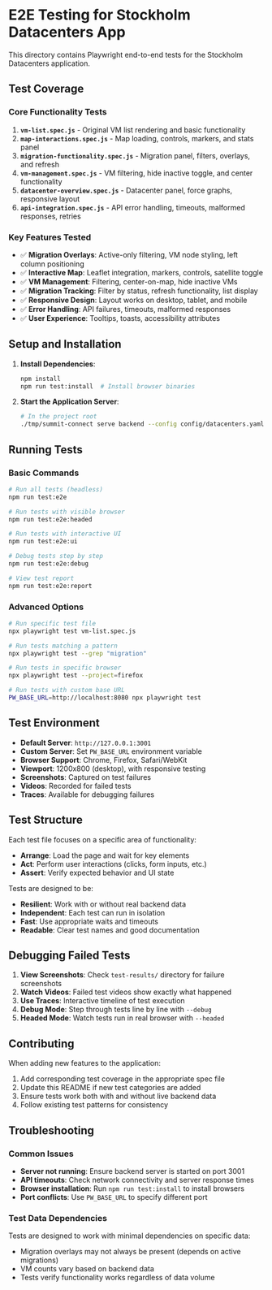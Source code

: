 # E2E Testing for Stockholm Datacenters App

This directory contains Playwright end-to-end tests for the Stockholm Datacenters application.

## Test Coverage

### Core Functionality Tests

1. **`vm-list.spec.js`** - Original VM list rendering and basic functionality
2. **`map-interactions.spec.js`** - Map loading, controls, markers, and stats panel
3. **`migration-functionality.spec.js`** - Migration panel, filters, overlays, and refresh
4. **`vm-management.spec.js`** - VM filtering, hide inactive toggle, and center functionality
5. **`datacenter-overview.spec.js`** - Datacenter panel, force graphs, responsive layout
6. **`api-integration.spec.js`** - API error handling, timeouts, malformed responses, retries

### Key Features Tested

- ✅ **Migration Overlays**: Active-only filtering, VM node styling, left column positioning
- ✅ **Interactive Map**: Leaflet integration, markers, controls, satellite toggle
- ✅ **VM Management**: Filtering, center-on-map, hide inactive VMs
- ✅ **Migration Tracking**: Filter by status, refresh functionality, list display
- ✅ **Responsive Design**: Layout works on desktop, tablet, and mobile
- ✅ **Error Handling**: API failures, timeouts, malformed responses
- ✅ **User Experience**: Tooltips, toasts, accessibility attributes

## Setup and Installation

1. **Install Dependencies**:

   ```bash
   npm install
   npm run test:install  # Install browser binaries
   ```

2. **Start the Application Server**:

   ```bash
   # In the project root
   ./tmp/summit-connect serve backend --config config/datacenters.yaml --watch-vms --port 3001
   ```

## Running Tests

### Basic Commands

```bash
# Run all tests (headless)
npm run test:e2e

# Run tests with visible browser
npm run test:e2e:headed

# Run tests with interactive UI
npm run test:e2e:ui

# Debug tests step by step
npm run test:e2e:debug

# View test report
npm run test:e2e:report
```

### Advanced Options

```bash
# Run specific test file
npx playwright test vm-list.spec.js

# Run tests matching a pattern
npx playwright test --grep "migration"

# Run tests in specific browser
npx playwright test --project=firefox

# Run tests with custom base URL
PW_BASE_URL=http://localhost:8080 npx playwright test
```

## Test Environment

- **Default Server**: `http://127.0.0.1:3001`
- **Custom Server**: Set `PW_BASE_URL` environment variable
- **Browser Support**: Chrome, Firefox, Safari/WebKit
- **Viewport**: 1200x800 (desktop), with responsive testing
- **Screenshots**: Captured on test failures
- **Videos**: Recorded for failed tests
- **Traces**: Available for debugging failures

## Test Structure

Each test file focuses on a specific area of functionality:

- **Arrange**: Load the page and wait for key elements
- **Act**: Perform user interactions (clicks, form inputs, etc.)
- **Assert**: Verify expected behavior and UI state

Tests are designed to be:

- **Resilient**: Work with or without real backend data
- **Independent**: Each test can run in isolation
- **Fast**: Use appropriate waits and timeouts
- **Readable**: Clear test names and good documentation

## Debugging Failed Tests

1. **View Screenshots**: Check `test-results/` directory for failure screenshots
2. **Watch Videos**: Failed test videos show exactly what happened
3. **Use Traces**: Interactive timeline of test execution
4. **Debug Mode**: Step through tests line by line with `--debug`
5. **Headed Mode**: Watch tests run in real browser with `--headed`

## Contributing

When adding new features to the application:

1. Add corresponding test coverage in the appropriate spec file
2. Update this README if new test categories are added
3. Ensure tests work both with and without live backend data
4. Follow existing test patterns for consistency

## Troubleshooting

### Common Issues

- **Server not running**: Ensure backend server is started on port 3001
- **API timeouts**: Check network connectivity and server response times
- **Browser installation**: Run `npm run test:install` to install browsers
- **Port conflicts**: Use `PW_BASE_URL` to specify different port

### Test Data Dependencies

Tests are designed to work with minimal dependencies on specific data:

- Migration overlays may not always be present (depends on active migrations)
- VM counts vary based on backend data
- Tests verify functionality works regardless of data volume
